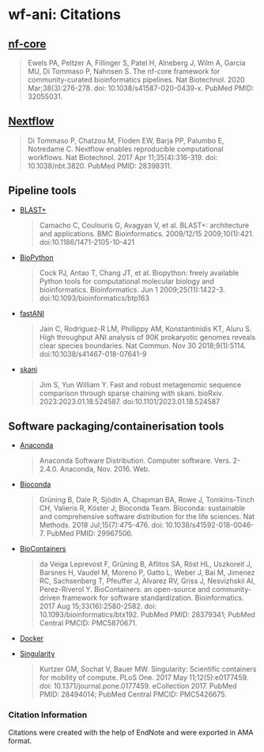 # wf-ani: Citations

## [nf-core](https://pubmed.ncbi.nlm.nih.gov/32055031/)

> Ewels PA, Peltzer A, Fillinger S, Patel H, Alneberg J, Wilm A, Garcia MU, Di Tommaso P, Nahnsen S. The nf-core framework for community-curated bioinformatics pipelines. Nat Biotechnol. 2020 Mar;38(3):276-278. doi: 10.1038/s41587-020-0439-x. PubMed PMID: 32055031.

## [Nextflow](https://pubmed.ncbi.nlm.nih.gov/28398311/)

> Di Tommaso P, Chatzou M, Floden EW, Barja PP, Palumbo E, Notredame C. Nextflow enables reproducible computational workflows. Nat Biotechnol. 2017 Apr 11;35(4):316-319. doi: 10.1038/nbt.3820. PubMed PMID: 28398311.

## Pipeline tools

- [BLAST+](https://bmcbioinformatics.biomedcentral.com/articles/10.1186/1471-2105-10-421)

  > Camacho C, Coulouris G, Avagyan V, et al. BLAST+: architecture and applications. BMC Bioinformatics. 2009/12/15 2009;10(1):421. doi:10.1186/1471-2105-10-421

- [BioPython](https://www.ncbi.nlm.nih.gov/pmc/articles/PMC2682512/)

  > Cock PJ, Antao T, Chang JT, et al. Biopython: freely available Python tools for computational molecular biology and bioinformatics. Bioinformatics. Jun 1 2009;25(11):1422-3. doi:10.1093/bioinformatics/btp163

- [fastANI](https://www.nature.com/articles/s41467-018-07641-9)

  > Jain C, Rodriguez-R LM, Phillippy AM, Konstantinidis KT, Aluru S. High throughput ANI analysis of 90K prokaryotic genomes reveals clear species boundaries. Nat Commun. Nov 30 2018;9(1):5114. doi:10.1038/s41467-018-07641-9

- [skani](https://www.biorxiv.org/content/10.1101/2023.01.18.524587v2)

  > Jim S, Yun William Y. Fast and robust metagenomic sequence comparison through sparse chaining with skani. bioRxiv. 2023:2023.01.18.524587. doi:10.1101/2023.01.18.524587

## Software packaging/containerisation tools

- [Anaconda](https://anaconda.com)

  > Anaconda Software Distribution. Computer software. Vers. 2-2.4.0. Anaconda, Nov. 2016. Web.

- [Bioconda](https://pubmed.ncbi.nlm.nih.gov/29967506/)

  > Grüning B, Dale R, Sjödin A, Chapman BA, Rowe J, Tomkins-Tinch CH, Valieris R, Köster J; Bioconda Team. Bioconda: sustainable and comprehensive software distribution for the life sciences. Nat Methods. 2018 Jul;15(7):475-476. doi: 10.1038/s41592-018-0046-7. PubMed PMID: 29967506.

- [BioContainers](https://pubmed.ncbi.nlm.nih.gov/28379341/)

  > da Veiga Leprevost F, Grüning B, Aflitos SA, Röst HL, Uszkoreit J, Barsnes H, Vaudel M, Moreno P, Gatto L, Weber J, Bai M, Jimenez RC, Sachsenberg T, Pfeuffer J, Alvarez RV, Griss J, Nesvizhskii AI, Perez-Riverol Y. BioContainers: an open-source and community-driven framework for software standardization. Bioinformatics. 2017 Aug 15;33(16):2580-2582. doi: 10.1093/bioinformatics/btx192. PubMed PMID: 28379341; PubMed Central PMCID: PMC5870671.

- [Docker](https://dl.acm.org/doi/10.5555/2600239.2600241)

- [Singularity](https://pubmed.ncbi.nlm.nih.gov/28494014/)
  > Kurtzer GM, Sochat V, Bauer MW. Singularity: Scientific containers for mobility of compute. PLoS One. 2017 May 11;12(5):e0177459. doi: 10.1371/journal.pone.0177459. eCollection 2017. PubMed PMID: 28494014; PubMed Central PMCID: PMC5426675.

### Citation Information

Citations were created with the help of EndNote and were exported in AMA format.
